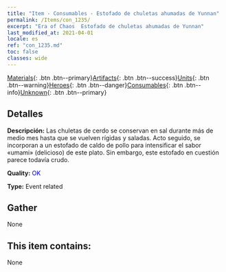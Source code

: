 ```yaml
---
title: "Item - Consumables - Estofado de chuletas ahumadas de Yunnan"
permalink: /Items/con_1235/
excerpt: "Era of Chaos  Estofado de chuletas ahumadas de Yunnan"
last_modified_at: 2021-04-01
locale: es
ref: "con_1235.md"
toc: false
classes: wide
---
```

 [Materials](/es/Items/){: .btn .btn--primary}[Artifacts](/es/Items/Artifacts/){: .btn .btn--success}[Units](/es/Items/Units/){: .btn .btn--warning}[Heroes](/es/Items/Heroes/){: .btn .btn--danger}[Consumables](/es/Items/Consumables/){: .btn .btn--info}[Unknown](/es/Items/Unknown/){: .btn .btn--primary}

## Detalles
 **Descripción:** Las chuletas de cerdo se conservan en sal durante más de medio mes hasta que se vuelven rígidas y saladas. Acto seguido, se incorporan a un estofado de caldo de pollo para intensificar el sabor «umami» (delicioso) de este plato. Sin embargo, este estofado en cuestión parece todavía crudo.

 **Quality:** <span style="color: #0000CD">OK</span>

 **Type:** Event related

## Gather

  None

## This item contains:

  None

